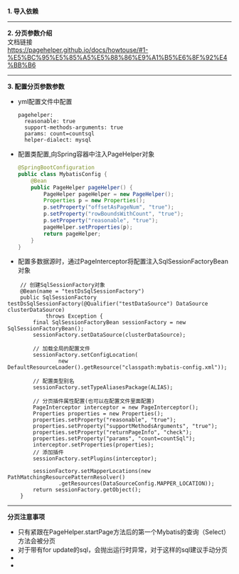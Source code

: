 **1. 导入依赖**
***
**2. 分页参数介绍**  
文档链接   
https://pagehelper.github.io/docs/howtouse/#1-%E5%BC%95%E5%85%A5%E5%88%86%E9%A1%B5%E6%8F%92%E4%BB%B6
***
**3. 配置分页参数参数**   
* yml配置文件中配置
    ```
    pagehelper:
      reasonable: true
      support-methods-arguments: true
      params: count=countsql
      helper-dialect: mysql
    ```
  
* 配置类配置,向Spring容器中注入PageHelper对象
    ```java
    @SpringBootConfiguration
    public class MybatisConfig {
        @Bean
        public PageHelper pageHelper() {
            PageHelper pageHelper = new PageHelper();
            Properties p = new Properties();
            p.setProperty("offsetAsPageNum", "true");
            p.setProperty("rowBoundsWithCount", "true");
            p.setProperty("reasonable", "true");
            pageHelper.setProperties(p);
            return pageHelper;
        }
    }
    ```
  
* 配置多数据源时，通过PageInterceptor将配置注入SqlSessionFactoryBean对象  

```
    // 创建SqlSessionFactory对象
    @Bean(name = "testDsSqlSessionFactory")
    public SqlSessionFactory testDsSqlSessionFactory(@Qualifier("testDataSource") DataSource clusterDataSource)
            throws Exception {
        final SqlSessionFactoryBean sessionFactory = new SqlSessionFactoryBean();
        sessionFactory.setDataSource(clusterDataSource);

        // 加载全局的配置文件
        sessionFactory.setConfigLocation(
                new DefaultResourceLoader().getResource("classpath:mybatis-config.xml"));

        // 配置类型别名
        sessionFactory.setTypeAliasesPackage(ALIAS);

        // 分页插件属性配置(也可以在配置文件里面配置)
        PageInterceptor interceptor = new PageInterceptor();
        Properties properties = new Properties();
        properties.setProperty("reasonable", "true");
        properties.setProperty("supportMethodsArguments", "true");
        properties.setProperty("returnPageInfo", "check");
        properties.setProperty("params", "count=countSql");
        interceptor.setProperties(properties);
        // 添加插件
        sessionFactory.setPlugins(interceptor);

        sessionFactory.setMapperLocations(new PathMatchingResourcePatternResolver()
                .getResources(DataSourceConfig.MAPPER_LOCATION));
        return sessionFactory.getObject();
    }
```
***
**分页注意事项**
* 只有紧跟在PageHelper.startPage方法后的第一个Mybatis的查询（Select）方法会被分页
* 对于带有for update的sql，会抛出运行时异常，对于这样的sql建议手动分页
* 
* 
